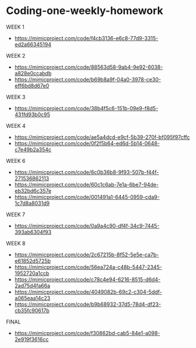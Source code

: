 # Coding-one-weekly-homework
WEEK 1
* https://mimicproject.com/code/f4cb3136-e6c8-77d9-3315-ed2a66345194

WEEK 2
* https://mimicproject.com/code/88563d58-9ab4-9e92-6038-a828e0ccabdb
* https://mimicproject.com/code/b69b8a9f-04a0-3978-ce30-eff6bd8d67e0

WEEK 3
* https://mimicproject.com/code/38b4f5c6-151b-09e9-f8d5-431fd93b0c95

WEEK 4
* https://mimicproject.com/code/ae5a4dcd-e9cf-5b39-270f-bf095f97cffc
* https://mimicproject.com/code/0f2f5b64-ed6d-5b14-0648-c7e49b2a354c

WEEK 6
* https://mimicproject.com/code/6c0b36b8-9f93-507b-f44f-271536862113
* https://mimicproject.com/code/60c1c6ab-7e1a-6be7-94de-eb32bd6c357e
* https://mimicproject.com/code/001491a1-6445-0959-cda9-1c7d8a8031d9

WEEK 7
* https://mimicproject.com/code/0a9a4c90-df4f-34c9-7445-393ab6304f93

WEEK 8
* https://mimicproject.com/code/2c67215b-8f52-5e5e-ca7b-e61852d5725b
* https://mimicproject.com/code/56ea724a-c48b-5447-2345-1952720a1ccb
* https://mimicproject.com/code/c78c4e94-6216-8515-d6d4-2ad75d4fa66a
* https://mimicproject.com/code/4049082b-69c2-c304-5ddf-a065eaa14c23
* https://mimicproject.com/code/b9b68932-37d5-78d4-df23-cb35fc90617b

FINAL
* https://mimicproject.com/code/f30862bd-cab5-84e1-a098-2e919f3616cc
